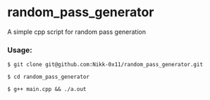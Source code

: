 # random_pass_generator
A simple cpp script for random pass generation

### Usage:

```
$ git clone git@github.com:Nikk-0x11/random_pass_generator.git

$ cd random_pass_generator

$ g++ main.cpp && ./a.out
```
